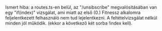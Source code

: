 Ismert hiba: a routes.ts-en belül, az "/unsibscribe" megvalósításában van egy "if(index)" vizsgálat, ami miatt az első (0.) Fitnessz alkalomra feljelentkezett felhasználó nem tud lejelentkezni. A feltételvizsgálat nélkül minden jól működik. (ekkor a következő két sorba !index kell).
